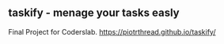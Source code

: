 taskify - menage your tasks easly
---------------------------------
Final Project for Coderslab.
https://piotrthread.github.io/taskify/